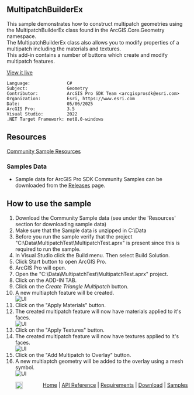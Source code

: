## MultipatchBuilderEx

<!-- TODO: Write a brief abstract explaining this sample -->
This sample demonstrates how to construct multipatch geometries using the MultipatchBuilderEx class found in the ArcGIS.Core.Geometry namespace.   
The MultipatchBuilderEx class also allows you to modify properties of a multipatch including the materials and textures.  
This add-in contains a number of buttons which create and modify multipatch features.   
  


<a href="https://pro.arcgis.com/en/pro-app/sdk/" target="_blank">View it live</a>

<!-- TODO: Fill this section below with metadata about this sample-->
```
Language:              C#
Subject:               Geometry
Contributor:           ArcGIS Pro SDK Team <arcgisprosdk@esri.com>
Organization:          Esri, https://www.esri.com
Date:                  05/06/2025
ArcGIS Pro:            3.5
Visual Studio:         2022
.NET Target Framework: net8.0-windows
```

## Resources

[Community Sample Resources](https://github.com/Esri/arcgis-pro-sdk-community-samples#resources)

### Samples Data

* Sample data for ArcGIS Pro SDK Community Samples can be downloaded from the [Releases](https://github.com/Esri/arcgis-pro-sdk-community-samples/releases) page.  

## How to use the sample
<!-- TODO: Explain how this sample can be used. To use images in this section, create the image file in your sample project's screenshots folder. Use relative url to link to this image using this syntax: ![My sample Image](FacePage/SampleImage.png) -->
1. Download the Community Sample data (see under the 'Resources' section for downloading sample data)
2. Make sure that the Sample data is unzipped in C:\Data  
3. Before you run the sample verify that the project "C:\Data\MultipatchTest\MultipatchTest.aprx" is present since this is required to run the sample.  
4. In Visual Studio click the Build menu. Then select Build Solution.  
5. Click Start button to open ArcGIS Pro.  
6. ArcGIS Pro will open.  
7. Open the "C:\Data\MultipatchTest\MultipatchTest.aprx" project.  
8. Click on the ADD-IN TAB.  
9. Click on the *Create Triangle Multipatch* button.   
10. A new multiaptch feature will be created.  
![UI](Screenshots/Multipatch.png)  
11. Click on the "Apply Materials" button.  
12. The created multipatch feature will now have materials applied to it's faces.   
![UI](Screenshots/MultipatchMaterial.png)  
13. Click on the "Apply Textures" button.  
14. The created multipatch feature will now have textures applied to it's faces.   
![UI](Screenshots/MultipatchTexture.png)  
15. Click on the "Add Multipatch to Overlay" button.  
16. A new multiaptch geometry will be added to the overlay using a mesh symbol.  
![UI](Screenshots/MultipatchOverlay.png)  
  

<!-- End -->

&nbsp;&nbsp;&nbsp;&nbsp;&nbsp;&nbsp;<img src="https://esri.github.io/arcgis-pro-sdk/images/ArcGISPro.png"  alt="ArcGIS Pro SDK for Microsoft .NET Framework" height = "20" width = "20" align="top"  >
&nbsp;&nbsp;&nbsp;&nbsp;&nbsp;&nbsp;&nbsp;&nbsp;&nbsp;&nbsp;&nbsp;&nbsp;
[Home](https://github.com/Esri/arcgis-pro-sdk/wiki) | <a href="https://pro.arcgis.com/en/pro-app/latest/sdk/api-reference" target="_blank">API Reference</a> | [Requirements](https://github.com/Esri/arcgis-pro-sdk/wiki#requirements) | [Download](https://github.com/Esri/arcgis-pro-sdk/wiki#installing-arcgis-pro-sdk-for-net) | <a href="https://github.com/esri/arcgis-pro-sdk-community-samples" target="_blank">Samples</a>
